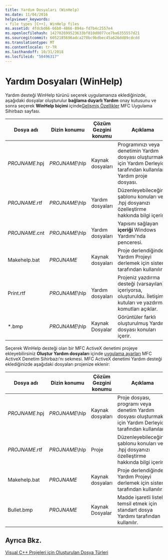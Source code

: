 ```yaml
---
title: Yardım Dosyaları (WinHelp)
ms.date: 11/04/2016
helpviewer_keywords:
- file types [C++], WinHelp files
ms.assetid: 4fdcbd66-66b0-4866-894a-fd7b4c2557e4
ms.openlocfilehash: 142702699523633bf810d0077ce7ba6355557d21
ms.sourcegitcommit: 6052185696adca270bc9bdbec45a626dd89cdcdd
ms.translationtype: MT
ms.contentlocale: tr-TR
ms.lasthandoff: 10/31/2018
ms.locfileid: "50496317"
---
```

# <a name="help-files-winhelp"></a>Yardım Dosyaları (WinHelp)

Yardım desteği WinHelp türünü seçerek uygulamanıza eklediğinizde, aşağıdaki dosyalar oluşturulur **bağlama duyarlı Yardım** onay kutusunu ve sonra seçerek **WinHelp biçimi** içinde[Gelişmiş Özellikler](../mfc/reference/advanced-features-mfc-application-wizard.md) MFC Uygulama Sihirbazı sayfası.

|Dosya adı|Dizin konumu|Çözüm Gezgini konumu|Açıklama|
|---------------|------------------------|--------------------------------|-----------------|
|*PROJNAME*.hpj|*PROJNAME*\hlp|Kaynak dosyaları|Programınızı veya denetimin Yardım dosyası oluşturmak için Yardım Derleyici tarafından kullanılan Yardım proje dosyası.|
|*PROJNAME*.rtf|*PROJNAME*\hlp|Yardım dosyaları|Düzenleyebileceğiniz şablonu konuları ve .hpj dosyanızı özelleştirme hakkında bilgi içerir.|
|*PROJNAME*.cnt|*PROJNAME*\hlp|Yardım dosyaları|Yapısını sağlayan **içeriği** Windows Yardımı'nda penceresi.|
|Makehelp.bat|*PROJNAME*|Kaynak dosyaları|Proje derlendiğinde Yardım Projeyi derlemek için sistem tarafından kullanılır.|
|Print.rtf|*PROJNAME*\hlp|Yardım dosyaları|Projeniz yazdırma desteği (varsayılan) içeriyorsa, oluşturuldu. İletişim kutuları ve yazdırma komutları açıklar.|
|*.bmp|*PROJNAME*\hlp|Kaynak Dosyalar|Görüntüler farklı oluşturulmuş Yardım dosyası konuları içerir.|

Seçerek WinHelp desteği olan bir MFC ActiveX denetimi projeye ekleyebilirsiniz **Oluştur Yardım dosyaları** içinde [uygulama ayarları](../mfc/reference/application-settings-mfc-activex-control-wizard.md) MFC ActiveX Denetim Sihirbazı'nı sekmesi. MFC ActiveX denetimi Yardım desteği eklediğinizde aşağıdaki dosyaları projenize eklenir:

|Dosya adı|Dizin konumu|Çözüm Gezgini konumu|Açıklama|
|---------------|------------------------|--------------------------------|-----------------|
|*PROJNAME*.hpj|*PROJNAME*\hlp|Kaynak dosyaları|Proje dosyası, programı veya denetim Yardım dosyası oluşturmak için Yardım Derleyici tarafından kullanılan.|
|*PROJNAME*.rtf|*PROJNAME*\hlp|Proje|Düzenleyebileceğiniz şablonu konuları ve .hpj dosyanızı özelleştirme hakkında bilgi içerir.|
|Makehelp.bat|*PROJNAME*|Kaynak dosyaları|Proje derlendiğinde Yardım Projeyi derlemek için sistem tarafından kullanılır.|
|Bullet.bmp|*PROJNAME*|Kaynak Dosyalar|Madde işaretli listeler temsil etmek için standart dosya Yardımı tarafından kullanılır.|

## <a name="see-also"></a>Ayrıca Bkz.

[Visual C++ Projeleri için Oluşturulan Dosya Türleri](../ide/file-types-created-for-visual-cpp-projects.md)